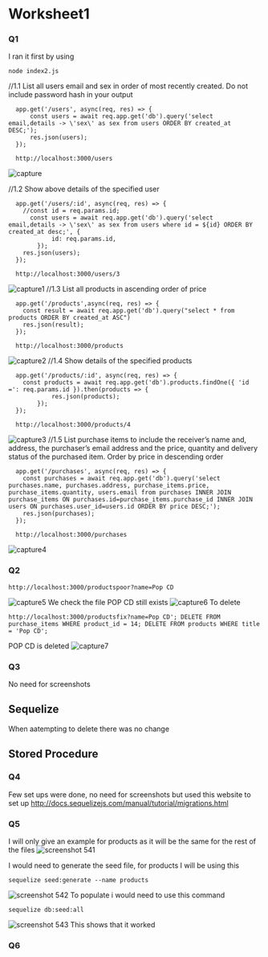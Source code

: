 # Worksheet1

### Q1
I ran it first  by using
```
node index2.js
```

//1.1 List all users email and sex in order of most recently created. Do not include password hash in your output
```
  app.get('/users', async(req, res) => {
	  const users = await req.app.get('db').query('select email,details -> \'sex\' as sex from users ORDER BY created_at DESC;');
	  res.json(users);
  });
  
  http://localhost:3000/users
```
![capture](https://user-images.githubusercontent.com/23324954/52915889-34fc1480-32d1-11e9-954d-aa2a8ec2b1b8.PNG)


//1.2 Show above details of the specified user

```
  app.get('/users/:id', async(req, res) => {
    //const id = req.params.id;
	  const users = await req.app.get('db').query('select email,details -> \'sex\' as sex from users where id = ${id} ORDER BY created_at desc;', {
            id: req.params.id,
        });
    res.json(users);
  });
  
  http://localhost:3000/users/3
```

![capture1](https://user-images.githubusercontent.com/23324954/52915879-244b9e80-32d1-11e9-8db6-f370fdb050f5.PNG)
//1.3 List all products in ascending order of price
```
  app.get('/products',async(req, res) => {
    const result = await req.app.get('db').query("select * from products ORDER BY created_at ASC")
    res.json(result);
  });
  
  http://localhost:3000/products
```

![capture2](https://user-images.githubusercontent.com/23324954/52915880-244b9e80-32d1-11e9-8caa-04e85ef2e09f.PNG)
//1.4 Show details of the specified products
```
  app.get('/products/:id', async(req, res) => {
    const products = await req.app.get('db').products.findOne({ 'id =': req.params.id }).then(products => {
            res.json(products);
        });
  });
  
  http://localhost:3000/products/4
```
![capture3](https://user-images.githubusercontent.com/23324954/52915881-244b9e80-32d1-11e9-92de-96bab6da9133.PNG)
 //1.5 List purchase items to include the receiver’s name and, address, the purchaser’s email address and the price, quantity and delivery status of the purchased item. Order by price in descending order
```
  app.get('/purchases', async(req, res) => {
    const purchases = await req.app.get('db').query('select purchases.name, purchases.address, purchase_items.price, purchase_items.quantity, users.email from purchases INNER JOIN purchase_items ON purchases.id=purchase_items.purchase_id INNER JOIN users ON purchases.user_id=users.id ORDER BY price DESC;');
    res.json(purchases);
  });
  
  http://localhost:3000/purchases
 ```
 ![capture4](https://user-images.githubusercontent.com/23324954/52915882-244b9e80-32d1-11e9-9203-40abe61b153e.PNG)

### Q2
```
http://localhost:3000/productspoor?name=Pop CD
```
![capture5](https://user-images.githubusercontent.com/23324954/52915934-cff4ee80-32d1-11e9-8c94-54abfd4280cf.PNG)
We check the file POP CD still exists
![capture6](https://user-images.githubusercontent.com/23324954/52915961-0af72200-32d2-11e9-9ec1-c4bb357b26cf.PNG)
To delete
```
http://localhost:3000/productsfix?name=Pop CD'; DELETE FROM purchase_items WHERE product_id = 14; DELETE FROM products WHERE title = 'Pop CD';
```
POP CD is deleted
![capture7](https://user-images.githubusercontent.com/23324954/52915990-5b6e7f80-32d2-11e9-995c-2e7ff8abde7b.PNG)

### Q3
No need for screenshots
## Sequelize
When aatempting to delete there was no change

## Stored Procedure

### Q4

Few set ups were done, no need for screenshots but used this website to set up
http://docs.sequelizejs.com/manual/tutorial/migrations.html

### Q5
I will only give an example for products as it will be the same for the rest of the files
![screenshot 541](https://user-images.githubusercontent.com/23324954/52915696-1c8afa80-32cf-11e9-9c68-07bcb2c8bd43.png)

I would need to generate the seed file, for products I will be using this
```
sequelize seed:generate --name products
```
![screenshot 542](https://user-images.githubusercontent.com/23324954/52915697-1e54be00-32cf-11e9-9dcf-a9cb970f4a00.png)
To populate i would need to use this command
```
sequelize db:seed:all
```
![screenshot 543](https://user-images.githubusercontent.com/23324954/52915702-20b71800-32cf-11e9-946d-62c86deabcd2.png)
This shows that it worked
### Q6
